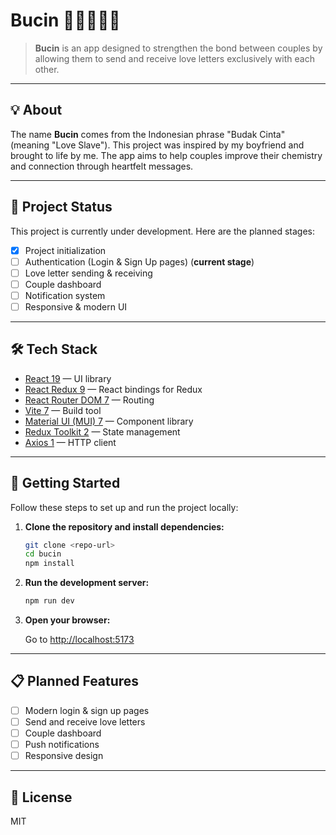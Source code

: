 # Bucin 🎀🫶🏻💌💓

> **Bucin** is an app designed to strengthen the bond between couples by allowing them to send and receive love letters exclusively with each other.

---

## 💡 About

The name **Bucin** comes from the Indonesian phrase "Budak Cinta" (meaning "Love Slave"). This project was inspired by my boyfriend and brought to life by me. The app aims to help couples improve their chemistry and connection through heartfelt messages.

---

## 🚧 Project Status

This project is currently under development. Here are the planned stages:

- [x] Project initialization
- [ ] Authentication (Login & Sign Up pages) (**current stage**)
- [ ] Love letter sending & receiving
- [ ] Couple dashboard
- [ ] Notification system
- [ ] Responsive & modern UI

---

## 🛠️ Tech Stack

- [React 19](https://react.dev/) — UI library
- [React Redux 9](https://react-redux.js.org/) — React bindings for Redux
- [React Router DOM 7](https://reactrouter.com/) — Routing
- [Vite 7](https://vitejs.dev/) — Build tool
- [Material UI (MUI) 7](https://mui.com/) — Component library
- [Redux Toolkit 2](https://redux-toolkit.js.org/) — State management
- [Axios 1](https://axios-http.com/) — HTTP client

---

## 🚀 Getting Started

Follow these steps to set up and run the project locally:

1. **Clone the repository and install dependencies:**

   ```bash
   git clone <repo-url>
   cd bucin
   npm install
   ```

2. **Run the development server:**

   ```bash
   npm run dev
   ```

3. **Open your browser:**

   Go to [http://localhost:5173](http://localhost:5173)

---

## 📋 Planned Features

- [ ] Modern login & sign up pages
- [ ] Send and receive love letters
- [ ] Couple dashboard
- [ ] Push notifications
- [ ] Responsive design

---

## 📄 License

MIT
